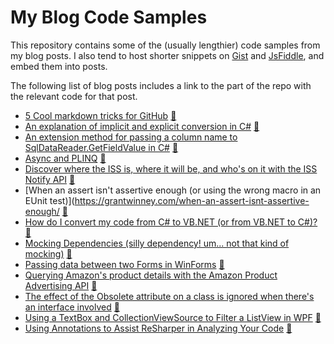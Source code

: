 # My Blog Code Samples

This repository contains some of the (usually lengthier) code samples from my blog posts. I also tend to host shorter snippets on [Gist](https://gist.github.com/grantwinney) and [JsFiddle](https://jsfiddle.net/user/grantwinney/fiddles/), and embed them into posts.

The following list of blog posts includes a link to the part of the repo with the relevant code for that post.

* [5 Cool markdown tricks for GitHub](https://grantwinney.com/cool-markdown-tricks-for-github/)
[💾](https://github.com/grantwinney/BlogCodeSamples/tree/master/GitHubTipsTricks)
* [An explanation of implicit and explicit conversion in C#](https://grantwinney.com/an-explanation-of-implicit-and-explicit-conversion-in-c/)
[💾](https://github.com/grantwinney/BlogCodeSamples/tree/master/ImplicitExplicitOperators022015)
* [An extension method for passing a column name to SqlDataReader.GetFieldValue in C#](https://grantwinney.com/an-extension-method-for-passing-a-column-name-to-sqldatareader-getfieldvalue-in-c/)
[💾](https://github.com/grantwinney/BlogCodeSamples/tree/master/SqlDataReaderGetFieldValueByName)
* [Async and PLINQ](https://grantwinney.com/async-and-plinq/)
[💾](https://github.com/grantwinney/BlogCodeSamples/tree/master/AsyncAndPlinq112013)
* [Discover where the ISS is, where it will be, and who's on it with the ISS Notify API](https://grantwinney.com/day-11-iss-notify-api/)
[💾](https://github.com/grantwinney/BlogCodeSamples/tree/master/IssNotifyApiWrapper)
* [When an assert isn't assertive enough (or using the wrong macro in an EUnit test)](https://grantwinney.com/when-an-assert-isnt-assertive-enough/
[💾](https://github.com/grantwinney/BlogCodeSamples/tree/master/EUnitAssertMacro)
* [How do I convert my code from C# to VB.NET (or from VB.NET to C#)?](https://grantwinney.com/how-do-i-convert-my-code-from-c-to-vb-net-or-vice-versa/)
[💾](https://github.com/grantwinney/BlogCodeSamples/tree/master/CSharpAndVbNetTogether)
* [Mocking Dependencies (silly dependency! um... not that kind of mocking)](https://grantwinney.com/mocking-dependencies-buahaha-silly-dependency-um-not-that-kind-of-mocking/)
[💾](https://github.com/grantwinney/BlogCodeSamples/tree/master/MockingDependencies052014)
* [Passing data between two Forms in WinForms](https://grantwinney.com/passing-data-between-two-forms-in-winforms/)
[💾](https://github.com/grantwinney/BlogCodeSamples/tree/master/PassingDataBetweenForms)
* [Querying Amazon's product details with the Amazon Product Advertising API](https://grantwinney.com/querying-amazon-product-details-with-the-amazon-product-advertising-api/)
[💾](https://github.com/grantwinney/BlogCodeSamples/tree/master/AmazonProductAdvertisingApiBlogPost)
* [The effect of the Obsolete attribute on a class is ignored when there's an interface involved](https://grantwinney.com/the-effect-of-the-obsolete-attribute-on-a-class-is-ignored-when-theres-an-interface-involved/)
[💾](https://github.com/grantwinney/BlogCodeSamples/tree/master/ObsoleteAttributeOnInterfaces022015)
* [Using a TextBox and CollectionViewSource to Filter a ListView in WPF](https://grantwinney.com/using-a-textbox-and-collectionviewsource-to-filter-a-listview-in-wpf/)
[💾](https://github.com/grantwinney/BlogCodeSamples/tree/master/CollectionViewSourceSample)
* [Using Annotations to Assist ReSharper in Analyzing Your Code](https://grantwinney.com/using-annotations-to-help-resharper-analyze-your-code/)
[💾](https://github.com/grantwinney/BlogCodeSamples/tree/master/UsingAnnotationsToAssistReSharper)
